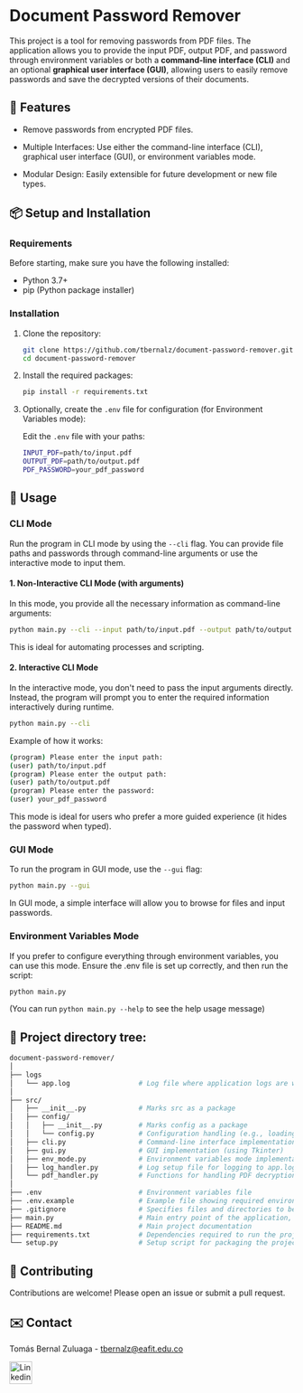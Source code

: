 # Document Password Remover

This project is a tool for removing passwords from PDF files. The application allows you to provide the input PDF, output PDF, and password through environment variables or both a **command-line interface (CLI)** and an optional **graphical user interface (GUI)**, allowing users to easily remove passwords and save the decrypted versions of their documents.

## 🚀 Features

- Remove passwords from encrypted PDF files.

- Multiple Interfaces: Use either the command-line interface (CLI), graphical user interface (GUI), or environment variables mode.

- Modular Design: Easily extensible for future development or new file types.

## 📦 Setup and Installation

### Requirements

Before starting, make sure you have the following installed:

- Python 3.7+
- pip (Python package installer)

### Installation

1.  Clone the repository:

    ```bash
    git clone https://github.com/tbernalz/document-password-remover.git
    cd document-password-remover
    ```

1.  Install the required packages:

    ```bash
    pip install -r requirements.txt
    ```

1.  Optionally, create the `.env` file for configuration (for Environment Variables mode):

    Edit the `.env` file with your paths:

    ```bash
    INPUT_PDF=path/to/input.pdf
    OUTPUT_PDF=path/to/output.pdf
    PDF_PASSWORD=your_pdf_password
    ```

## 🚸 Usage

### CLI Mode

Run the program in CLI mode by using the `--cli` flag. You can provide file paths and passwords through command-line arguments or use the interactive mode to input them.

#### **1. Non-Interactive CLI Mode (with arguments)**

In this mode, you provide all the necessary information as command-line arguments:

```bash
python main.py --cli --input path/to/input.pdf --output path/to/output.pdf --password your_pdf_password
```

This is ideal for automating processes and scripting.

#### **2. Interactive CLI Mode**

In the interactive mode, you don't need to pass the input arguments directly. Instead, the program will prompt you to enter the required information interactively during runtime.

```bash
python main.py --cli
```

Example of how it works:

```bash
(program) Please enter the input path:
(user) path/to/input.pdf
(program) Please enter the output path:
(user) path/to/output.pdf
(program) Please enter the password:
(user) your_pdf_password
```

This mode is ideal for users who prefer a more guided experience (it hides the password when typed).

### GUI Mode

To run the program in GUI mode, use the `--gui` flag:

```bash
python main.py --gui
```

In GUI mode, a simple interface will allow you to browse for files and input passwords.

### Environment Variables Mode

If you prefer to configure everything through environment variables, you can use this mode. Ensure the .env file is set up correctly, and then run the script:

```bash
python main.py
```

(You can run `python main.py --help` to see the help usage message)

## 📂 Project directory tree:

```bash
document-password-remover/
│
├── logs
│   └── app.log                 # Log file where application logs are written
│
├── src/
│   ├── __init__.py             # Marks src as a package
│   ├── config/
│   │   ├── __init__.py         # Marks config as a package
│   │   └── config.py           # Configuration handling (e.g., loading .env variables)
│   ├── cli.py                  # Command-line interface implementation
│   ├── gui.py                  # GUI implementation (using Tkinter)
│   ├── env_mode.py             # Environment variables mode implementation
│   ├── log_handler.py          # Log setup file for logging to app.log and console
│   └── pdf_handler.py          # Functions for handling PDF decryption
│
├── .env                        # Environment variables file
├── .env.example                # Example file showing required environment variables
├── .gitignore                  # Specifies files and directories to be ignored by Git
├── main.py                     # Main entry point of the application, orchestrates PDF password removal via CLI, GUI, or Env Mode
├── README.md                   # Main project documentation
├── requirements.txt            # Dependencies required to run the project
└── setup.py                    # Setup script for packaging the project
```

## 🌟 Contributing

Contributions are welcome! Please open an issue or submit a pull request.

## ✉️ Contact

Tomás Bernal Zuluaga - [tbernalz@eafit.edu.co](mailto:tbernalz@eafit.edu.co)

<a href="https://www.linkedin.com/in/tbernalz" target="_blank" rel="noreferrer">
    <img src="https://seeklogo.com/images/L/linkedin-new-2020-logo-E14A5D55ED-seeklogo.com.png" alt="Linkedin" width="40" height="40"/>
</a>
